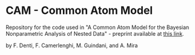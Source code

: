 # CAM -   Common Atom Model

Repository for the code used in "A Common Atom Model for the Bayesian Nonparametric Analysis of Nested Data"  - preprint available at [this link](https://arxiv.org/abs/2008.07077).

by F. Denti, F. Camerlenghi, M. Guindani, and A. Mira  
